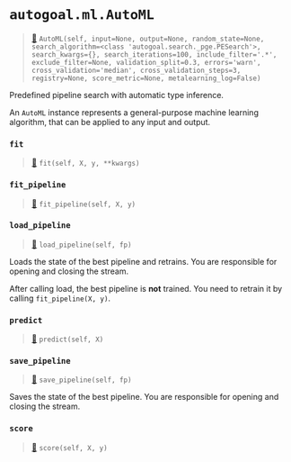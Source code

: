 # `autogoal.ml.AutoML`

> [📝](/usr/lib/python3/dist-packages/autogoal/ml/_automl.py#L28)
> `AutoML(self, input=None, output=None, random_state=None, search_algorithm=<class 'autogoal.search._pge.PESearch'>, search_kwargs={}, search_iterations=100, include_filter='.*', exclude_filter=None, validation_split=0.3, errors='warn', cross_validation='median', cross_validation_steps=3, registry=None, score_metric=None, metalearning_log=False)`

Predefined pipeline search with automatic type inference.

An `AutoML` instance represents a general-purpose machine learning
algorithm, that can be applied to any input and output.
### `fit`

> [📝](/usr/lib/python3/dist-packages/autogoal/ml/_automl.py#L83)
> `fit(self, X, y, **kwargs)`

### `fit_pipeline`

> [📝](/usr/lib/python3/dist-packages/autogoal/ml/_automl.py#L114)
> `fit_pipeline(self, X, y)`

### `load_pipeline`

> [📝](/usr/lib/python3/dist-packages/autogoal/ml/_automl.py#L133)
> `load_pipeline(self, fp)`

Loads the state of the best pipeline and retrains.
You are responsible for opening and closing the stream.

After calling load, the best pipeline is **not** trained.
You need to retrain it by calling `fit_pipeline(X, y)`.
### `predict`

> [📝](/usr/lib/python3/dist-packages/autogoal/ml/_automl.py#L188)
> `predict(self, X)`

### `save_pipeline`

> [📝](/usr/lib/python3/dist-packages/autogoal/ml/_automl.py#L122)
> `save_pipeline(self, fp)`

Saves the state of the best pipeline.
You are responsible for opening and closing the stream.
### `score`

> [📝](/usr/lib/python3/dist-packages/autogoal/ml/_automl.py#L145)
> `score(self, X, y)`

